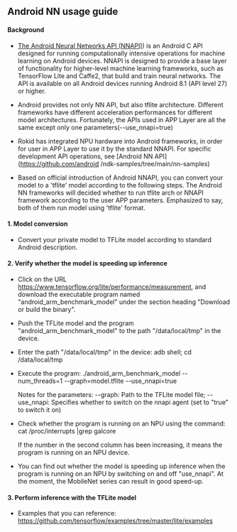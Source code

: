 ## Android NN usage guide
#### Background
- [The Android Neural Networks API (NNAPI)](https://developer.android.com/ndk/guides/neuralnetworks)) is an Android C API designed for running computationally intensive operations for machine learning on Android devices. NNAPI is designed to provide a base layer of functionality for higher-level machine learning frameworks, such as TensorFlow Lite and Caffe2, that build and train neural networks. The API is available on all Android devices running Android 8.1 (API level 27) or higher.

- Android provides not only NN API, but also tflite architecture. Different frameworks have different acceleration performances for different model architectures. Fortunately, the APIs used in APP Layer are all the same except only one parameters(--use_nnapi=true)

- Rokid has integrated NPU hardware into Android frameworks, in order for user in APP Layer to use it by the standard NNAPI. For specific development API operations, see [Android NN API](https://github.com/android /ndk-samples/tree/main/nn-samples)

- Based on official introduction of Android NNAPI, you can convert your model to a 'tflite' model according to the following steps. The Android NN frameworks will decided whether to run tflite arch or NNAPI framework according to the user APP parameters. Emphasized to say, both of them run model using 'tflite' format.

#### 1. Model conversion
- Convert your private model to TFLite model according to standard Android description.

#### 2. Verify whether the model is speeding up inference

- Click on the URL https://www.tensorflow.org/lite/performance/measurement, and download the executable program named "android\_arm\_benchmark\_model" under the section heading "Download or build the binary".

- Push the TFLite model and the program "android\_arm\_benchmark\_model" to the path "/data/local/tmp" in the device.

- Enter the path "/data/local/tmp" in the device: adb shell; cd /data/local/tmp

- Execute the program: ./android\_arm\_benchmark\_model --num\_threads=1 --graph=model.tflite --use\_nnapi=true
  
  Notes for the parameters: --graph: Path to the TFLite model file; --use\_nnapi: Specifies whether to switch on the nnapi agent (set to "true" to switch it on)

- Check whether the program is running on an NPU using the command: cat /proc/interrupts \|grep galcore
  
  If the number in the second column has been increasing, it means the program is running on an NPU device.

- You can find out whether the model is speeding up inference when the program is running on an NPU by switching on and off "use\_nnapi". At the moment, the MobileNet series can result in good speed-up.

#### 3. Perform inference with the TFLite model

- Examples that you can reference: https://github.com/tensorflow/examples/tree/master/lite/examples
